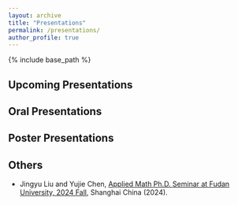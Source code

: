 ```yaml
---
layout: archive
title: "Presentations"
permalink: /presentations/
author_profile: true
---
```


{% include base_path %}

## Upcoming Presentations

## Oral Presentations

## Poster Presentations

## Others

- Jingyu Liu and Yujie Chen, [Applied Math Ph.D. Seminar at Fudan University, 2024 Fall](https://amphds.yingzhouli.com/2024Fall.html), Shanghai China (2024).
